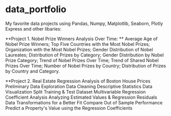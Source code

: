 # data_portfolio
My favorite data projects using Pandas, Numpy, Matplotlib, Seaborn, Plotly Express and other libaries: 

**Project 1. Nobel Prize Winners Analysis Over Time:
**  Average Age of Nobel Prize Winners;
  Top Five Countries with the Most Nobel Prizes;
  Organization with the Most Nobel Prizes;
  Gender Distribution of Nobel Laureates;
  Distribution of Prizes by Category;
  Gender Distribution by Nobel Prize Category;
  Trend of Nobel Prizes Over Time;
  Trend of Shared Nobel Prizes Over Time;
  Number of Nobel Prizes by Country;
  Distribution of Prizes by Country and Category.

**Project 2. Real Estate Regression Analysis of Boston House Prices
Preliminary Data Exploration
Data Cleaning 
Descriptive Statistics
Data Visualization
Split Training & Test Dataset
Multivariable Regression
Coefficient Analysis
Analyzing Estimated Values & Regression Residuals
Data Transformations for a Better Fit
Compare Out of Sample Performance
Predict a Property's Value using the Regression Coefficients
